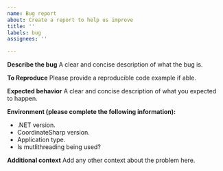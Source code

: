 ```yaml
---
name: Bug report
about: Create a report to help us improve
title: ''
labels: bug
assignees: ''

---
```


**Describe the bug**
A clear and concise description of what the bug is.

**To Reproduce**
Please provide a reproducible code example if able.

**Expected behavior**
A clear and concise description of what you expected to happen.

**Environment (please complete the following information):**
 - .NET version.
 - CoordinateSharp version.
 - Application type.
 - Is mutlithreading being used?

**Additional context**
Add any other context about the problem here.
